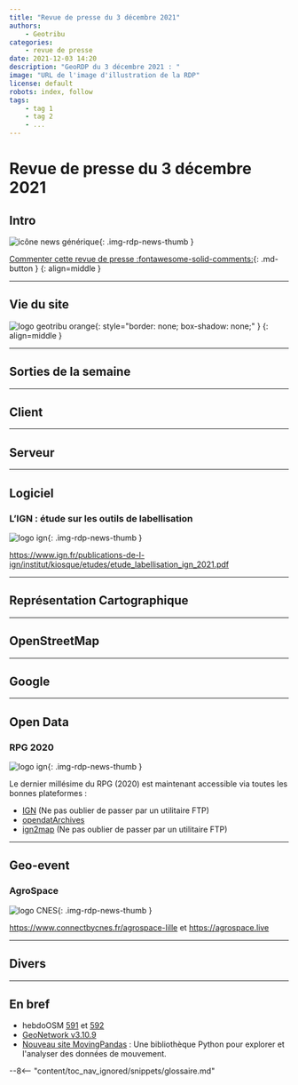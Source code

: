 ```yaml
---
title: "Revue de presse du 3 décembre 2021"
authors:
    - Geotribu
categories:
    - revue de presse
date: 2021-12-03 14:20
description: "GeoRDP du 3 décembre 2021 : "
image: "URL de l'image d'illustration de la RDP"
license: default
robots: index, follow
tags:
    - tag 1
    - tag 2
    - ...
---
```


# Revue de presse du 3 décembre 2021

## Intro

![icône news générique](https://cdn.geotribu.fr/img/internal/icons-rdp-news/news.png "News"){: .img-rdp-news-thumb }

[Commenter cette revue de presse :fontawesome-solid-comments:](#__comments){: .md-button }
{: align=middle }

----

## Vie du site

![logo geotribu orange](https://cdn.geotribu.fr/img/internal/charte/geotribu_logo_rectangle_384x80.png "logo geotribu orange"){: style="border: none; box-shadow: none;" }
{: align=middle }

----

## Sorties de la semaine

----

## Client

----

## Serveur

----

## Logiciel

### L’IGN : étude sur les outils de labellisation

![logo ign](https://cdn.geotribu.fr/img/logos-icones/entreprises_association/ign.png "IGN"){: .img-rdp-news-thumb }

<https://www.ign.fr/publications-de-l-ign/institut/kiosque/etudes/etude_labellisation_ign_2021.pdf>

----

## Représentation Cartographique

----

## OpenStreetMap

----

## Google

----

## Open Data

### RPG 2020

![logo ign](https://cdn.geotribu.fr/img/logos-icones/entreprises_association/ign.png "IGN"){: .img-rdp-news-thumb }

Le dernier millésime du RPG (2020) est maintenant accessible via toutes les bonnes plateformes :

- [IGN](https://geoservices.ign.fr/rpg#telechargementrpg2020) (Ne pas oublier de passer par un utilitaire FTP)
- [opendatArchives](http://files.opendatarchives.fr/professionnels.ign.fr/rpg/2020/)
- [ign2map](https://geotribu.github.io/ign-fr-opendata-download-ui/) (Ne pas oublier de passer par un utilitaire FTP)

----

## Geo-event

### AgroSpace

![logo CNES](https://cdn.geotribu.fr/img/logos-icones/entreprises_association/cnes.jpg "logo CNES"){: .img-rdp-news-thumb }

<https://www.connectbycnes.fr/agrospace-lille> et <https://agrospace.live>

----

## Divers

----

## En bref

- hebdoOSM [591](https://weeklyosm.eu/fr/archives/14985) et [592](https://weeklyosm.eu/fr/archives/14999)
- [GeoNetwork v3.10.9](https://geonetwork-opensource.org/news.html)
- [Nouveau site MovingPandas](https://anitagraser.github.io/movingpandas/) : Une bibliothèque Python pour explorer et l'analyser des données de mouvement.

<!-- Intègre le glossaire centralisé -->
--8<-- "content/toc_nav_ignored/snippets/glossaire.md"

